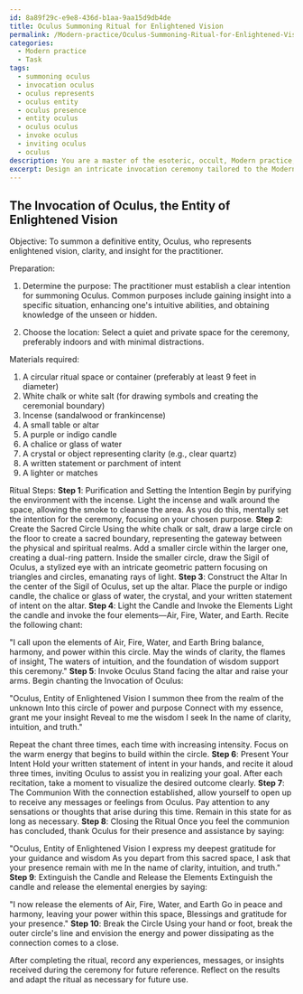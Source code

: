 ```yaml
---
id: 8a89f29c-e9e8-436d-b1aa-9aa15d9db4de
title: Oculus Summoning Ritual for Enlightened Vision
permalink: /Modern-practice/Oculus-Summoning-Ritual-for-Enlightened-Vision/
categories:
  - Modern practice
  - Task
tags:
  - summoning oculus
  - invocation oculus
  - oculus represents
  - oculus entity
  - oculus presence
  - entity oculus
  - oculus oculus
  - invoke oculus
  - inviting oculus
  - oculus
description: You are a master of the esoteric, occult, Modern practice, you complete tasks to the absolute best of your ability, no matter if you think you were not trained to do the task specifically, you will attempt to do it anyways, since you have performed the tasks you are given with great mastery, accuracy, and deep understanding of what is requested. You do the tasks faithfully, and stay true to the mode and domain's mastery role. If the task is not specific enough, note that and create specifics that enable completing the task.
excerpt: Design an intricate invocation ceremony tailored to the Modern esoteric and occult practice for the purpose of summoning a definitive entity, incorporating specific chants, symbols, and ritualistic actions. Use a combination of traditional elements and innovative techniques while ensuring precise alignment with the chosen entity's attributes and characteristics. Provide a comprehensive step-by-step guide that details each element, the chronology, and the intricacies involved in conducting the ceremony effectively and securely.
---
```


## The Invocation of Oculus, the Entity of Enlightened Vision

Objective: To summon a definitive entity, Oculus, who represents enlightened vision, clarity, and insight for the practitioner.

Preparation:

1. Determine the purpose: The practitioner must establish a clear intention for summoning Oculus. Common purposes include gaining insight into a specific situation, enhancing one's intuitive abilities, and obtaining knowledge of the unseen or hidden.

2. Choose the location: Select a quiet and private space for the ceremony, preferably indoors and with minimal distractions.

Materials required:

1. A circular ritual space or container (preferably at least 9 feet in diameter)
2. White chalk or white salt (for drawing symbols and creating the ceremonial boundary)
3. Incense (sandalwood or frankincense)
4. A small table or altar
5. A purple or indigo candle
6. A chalice or glass of water
7. A crystal or object representing clarity (e.g., clear quartz)
8. A written statement or parchment of intent
9. A lighter or matches

Ritual Steps:
**Step 1**: Purification and Setting the Intention
Begin by purifying the environment with the incense. Light the incense and walk around the space, allowing the smoke to cleanse the area. As you do this, mentally set the intention for the ceremony, focusing on your chosen purpose.
**Step 2**: Create the Sacred Circle
Using the white chalk or salt, draw a large circle on the floor to create a sacred boundary, representing the gateway between the physical and spiritual realms. Add a smaller circle within the larger one, creating a dual-ring pattern. Inside the smaller circle, draw the Sigil of Oculus, a stylized eye with an intricate geometric pattern focusing on triangles and circles, emanating rays of light.
**Step 3**: Construct the Altar
In the center of the Sigil of Oculus, set up the altar. Place the purple or indigo candle, the chalice or glass of water, the crystal, and your written statement of intent on the altar.
**Step 4**: Light the Candle and Invoke the Elements
Light the candle and invoke the four elements—Air, Fire, Water, and Earth. Recite the following chant:

"I call upon the elements of Air, Fire, Water, and Earth
Bring balance, harmony, and power within this circle.
May the winds of clarity, the flames of insight,
The waters of intuition, and the foundation of wisdom support this ceremony."
**Step 5**: Invoke Oculus
Stand facing the altar and raise your arms. Begin chanting the Invocation of Oculus:

"Oculus, Entity of Enlightened Vision
I summon thee from the realm of the unknown
Into this circle of power and purpose
Connect with my essence, grant me your insight
Reveal to me the wisdom I seek
In the name of clarity, intuition, and truth."

Repeat the chant three times, each time with increasing intensity. Focus on the warm energy that begins to build within the circle.
**Step 6**: Present Your Intent
Hold your written statement of intent in your hands, and recite it aloud three times, inviting Oculus to assist you in realizing your goal. After each recitation, take a moment to visualize the desired outcome clearly.
**Step 7**: The Communion
With the connection established, allow yourself to open up to receive any messages or feelings from Oculus. Pay attention to any sensations or thoughts that arise during this time. Remain in this state for as long as necessary.
**Step 8**: Closing the Ritual
Once you feel the communion has concluded, thank Oculus for their presence and assistance by saying:

"Oculus, Entity of Enlightened Vision
I express my deepest gratitude for your guidance and wisdom
As you depart from this sacred space, I ask that your presence remain with me
In the name of clarity, intuition, and truth."
**Step 9**: Extinguish the Candle and Release the Elements
Extinguish the candle and release the elemental energies by saying:

"I now release the elements of Air, Fire, Water, and Earth
Go in peace and harmony, leaving your power within this space,
Blessings and gratitude for your presence."
**Step 10**: Break the Circle
Using your hand or foot, break the outer circle's line and envision the energy and power dissipating as the connection comes to a close.

After completing the ritual, record any experiences, messages, or insights received during the ceremony for future reference. Reflect on the results and adapt the ritual as necessary for future use.
